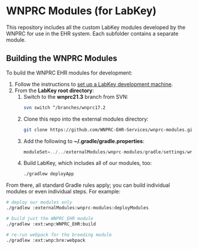 # WNPRC Modules (for LabKey)

This repository includes all the custom LabKey modules developed by the WNPRC for use in the EHR system. Each subfolder contains a separate module.

## Building the WNPRC Modules

To build the WNPRC EHR modules for development:

  1. Follow the instructions to [set up a LabKey development machine](https://labkey.org/Documentation/wiki-page.view?name=devMachine).
  1. From the **LabKey root directory**:
      1. Switch to the **wnprc21.3** branch from SVN:
          ```bash
          svn switch ^/branches/wnprc17.2
          ```
      1. Clone this repo into the external modules directory:
          ```bash
          git clone https://github.com/WNPRC-EHR-Services/wnprc-modules.git externalModules/wnprc-modules
          ```
      1. Add the following to **~/.gradle/gradle.properties**:
          ```gradle
          moduleSet=../../externalModules/wnprc-modules/gradle/settings/wnprc
      1. Build LabKey, which includes all of our modules, too:
          ```bash
          ./gradlew deployApp
          ```
From there, all standard Gradle rules apply; you can build individual modules or even individual steps. For example:
```bash
# deploy our modules only
./gradlew :externalModules:wnprc-modules:deployModules

# build just the WNPRC_EHR module
./gradlew :ext:wnp:WNPRC_EHR:build

# re-run webpack for the breeding module
./gradlew :ext:wnp:bre:webpack

```